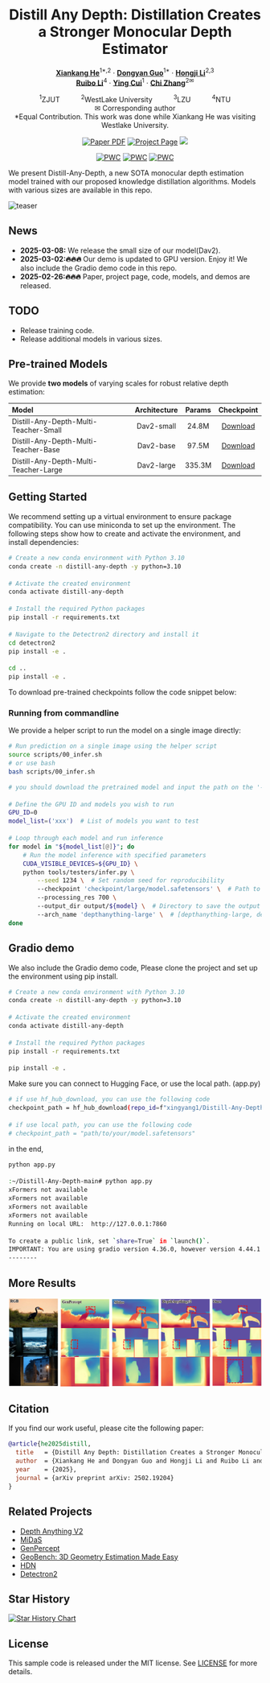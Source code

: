 <div align="center">
<h1>Distill Any Depth: 
  Distillation Creates a Stronger Monocular Depth Estimator
</h1>
  
[**Xiankang He**](https://github.com/shuiyued)<sup>1*,2</sup> · [**Dongyan Guo**](https://homepage.zjut.edu.cn/gdy/)<sup>1*</sup> · [**Hongji Li**]()<sup>2,3</sup>
  <br>
[**Ruibo Li**]()<sup>4</sup> · [**Ying Cui**](https://homepage.zjut.edu.cn/cuiying/)<sup>1</sup> · [**Chi Zhang**](https://icoz69.github.io/)<sup>2✉</sup> 

<sup>1</sup>ZJUT&emsp;&emsp;&emsp;<sup>2</sup>WestLake University&emsp;&emsp;&emsp;<sup>3</sup>LZU&emsp;&emsp;&emsp;<sup>4</sup>NTU
<br>
✉ Corresponding author
<br>
*Equal Contribution. This work was done while Xiankang He was visiting Westlake University.

<a href="http://arxiv.org/abs/2502.19204"><img src='https://img.shields.io/badge/ArXiv-2502.19204-red' alt='Paper PDF'></a>
<a href='https://distill-any-depth-official.github.io'><img src='https://img.shields.io/badge/Project-Page-green' alt='Project Page'></a>
<a href='https://huggingface.co/spaces/xingyang1/Distill-Any-Depth'><img src='https://img.shields.io/badge/%F0%9F%A4%97%20Gradio%20Demo-HF-orange'></a>

[![PWC](https://img.shields.io/endpoint.svg?url=https://paperswithcode.com/badge/distill-any-depth-distillation-creates-a/monocular-depth-estimation-on-eth3d)](https://paperswithcode.com/sota/monocular-depth-estimation-on-eth3d?p=distill-any-depth-distillation-creates-a)
[![PWC](https://img.shields.io/endpoint.svg?url=https://paperswithcode.com/badge/distill-any-depth-distillation-creates-a/depth-estimation-on-scannetv2)](https://paperswithcode.com/sota/depth-estimation-on-scannetv2?p=distill-any-depth-distillation-creates-a)
[![PWC](https://img.shields.io/endpoint.svg?url=https://paperswithcode.com/badge/distill-any-depth-distillation-creates-a/monocular-depth-estimation-on-nyu-depth-v2)](https://paperswithcode.com/sota/monocular-depth-estimation-on-nyu-depth-v2?p=distill-any-depth-distillation-creates-a)

</div>



We present Distill-Any-Depth, a new SOTA monocular depth estimation model trained with our proposed knowledge distillation algorithms. Models with various sizes are available in this repo.

![teaser](data/teaser/depthmap.png)

## News
- **2025-03-08:** We release the small size of our model(Dav2).
- **2025-03-02:🔥🔥🔥** Our demo is updated to GPU version. Enjoy it! We also include the Gradio demo code in this repo.
- **2025-02-26:🔥🔥🔥** Paper, project page, code, models, and demos are  released.

## TODO
- Release training code.
- Release additional models in various sizes.

## Pre-trained Models

We provide **two models** of varying scales for robust relative depth estimation:

| Model | Architecture | Params | Checkpoint |
|:-|:-:|:-:|:-:|
| Distill-Any-Depth-Multi-Teacher-Small | Dav2-small | 24.8M | [Download](https://huggingface.co/xingyang1/Distill-Any-Depth/tree/main/small/model.safetensors?download=true) |
| Distill-Any-Depth-Multi-Teacher-Base | Dav2-base | 97.5M | [Download](https://huggingface.co/xingyang1/Distill-Any-Depth/resolve/main/base/model.safetensors?download=true) |
| Distill-Any-Depth-Multi-Teacher-Large | Dav2-large | 335.3M | [Download](https://huggingface.co/xingyang1/Distill-Any-Depth/resolve/main/large/model.safetensors?download=true) |

## Getting Started

We recommend setting up a virtual environment to ensure package compatibility. You can use miniconda to set up the environment. The following steps show how to create and activate the environment, and install dependencies:

```bash
# Create a new conda environment with Python 3.10
conda create -n distill-any-depth -y python=3.10

# Activate the created environment
conda activate distill-any-depth

# Install the required Python packages
pip install -r requirements.txt

# Navigate to the Detectron2 directory and install it
cd detectron2
pip install -e .

cd ..
pip install -e .
```

To download pre-trained checkpoints follow the code snippet below:


### Running from commandline

We provide a helper script to run the model on a single image directly:
```bash
# Run prediction on a single image using the helper script
source scripts/00_infer.sh
# or use bash
bash scripts/00_infer.sh
```

```bash
# you should download the pretrained model and input the path on the '--checkpoint'

# Define the GPU ID and models you wish to run
GPU_ID=0
model_list=('xxx')  # List of models you want to test

# Loop through each model and run inference
for model in "${model_list[@]}"; do
    # Run the model inference with specified parameters
    CUDA_VISIBLE_DEVICES=${GPU_ID} \
    python tools/testers/infer.py \
        --seed 1234 \  # Set random seed for reproducibility
        --checkpoint 'checkpoint/large/model.safetensors' \  # Path to the pre-trained model checkpoint
        --processing_res 700 \ 
        --output_dir output/${model} \  # Directory to save the output results
        --arch_name 'depthanything-large' \  # [depthanything-large, depthanything-base]
done
```

## Gradio demo
We also include the Gradio demo code, Please clone the project and set up the environment using pip install.

```bash
# Create a new conda environment with Python 3.10
conda create -n distill-any-depth -y python=3.10

# Activate the created environment
conda activate distill-any-depth

# Install the required Python packages
pip install -r requirements.txt

pip install -e .
```
Make sure you can connect to Hugging Face, or use the local path. (app.py)
```bash
# if use hf_hub_download, you can use the following code
checkpoint_path = hf_hub_download(repo_id=f"xingyang1/Distill-Any-Depth", filename=f"large/model.safetensors", repo_type="model")

# if use local path, you can use the following code
# checkpoint_path = "path/to/your/model.safetensors"
```
in the end, 
```bash
python app.py

:~/Distill-Any-Depth-main# python app.py 
xFormers not available
xFormers not available
xFormers not available
xFormers not available
Running on local URL:  http://127.0.0.1:7860

To create a public link, set `share=True` in `launch()`.
IMPORTANT: You are using gradio version 4.36.0, however version 4.44.1 is available, please upgrade.
--------
```

## More Results

![teaser](data/teaser/teaser.png)


## Citation

If you find our work useful, please cite the following paper:

```bibtex
@article{he2025distill,
  title   = {Distill Any Depth: Distillation Creates a Stronger Monocular Depth Estimator},
  author  = {Xiankang He and Dongyan Guo and Hongji Li and Ruibo Li and Ying Cui and Chi Zhang},
  year    = {2025},
  journal = {arXiv preprint arXiv: 2502.19204}
}
```

## Related Projects

- [Depth Anything V2](https://github.com/DepthAnything/Depth-Anything-V2)
- [MiDaS](https://github.com/isl-org/MiDaS)
- [GenPercept](https://github.com/aim-uofa/GenPercept)
- [GeoBench: 3D Geometry Estimation Made Easy](https://github.com/aim-uofa/geobench)
- [HDN](https://github.com/icoz69/HDN)
- [Detectron2](https://github.com/facebookresearch/detectron2)

## Star History

[![Star History Chart](https://api.star-history.com/svg?repos=Westlake-AGI-Lab/Distill-Any-Depth&type=Date)](https://star-history.com/#Westlake-AGI-Lab/Distill-Any-Depth&Date)

## License
This sample code is released under the MIT license. See [LICENSE](LICENSE) for more details.
